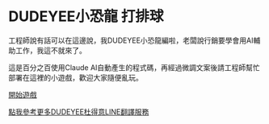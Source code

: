 # DUDEYEE小恐龍 打排球

工程師說有話可以在這邊說，我DUDEYEE小恐龍編啦，老闆說行銷要學會用AI輔助工作，我這不就來了。

這是百分之百使用Claude AI自動產生的程式碼，再經過微調文案後請工程師幫忙部署在這裡的小遊戲，歡迎大家隨便亂玩。

[開始遊戲](https://dudeyee.github.io/pikachu-volleyball/)

[點我參考更多DUDEYEE杜得意LINE翻譯服務](https://dudeyee.pitchat.co/zh-Hant)